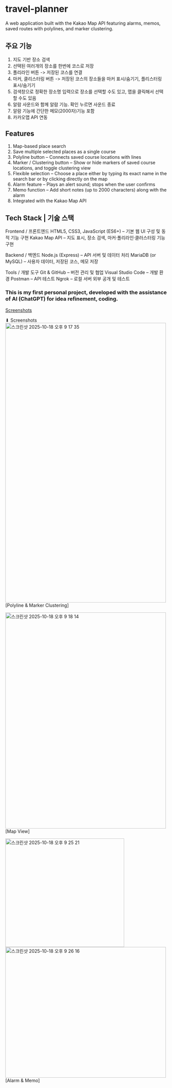# travel-planner
A web application built with the Kakao Map API featuring alarms, memos, saved routes with polylines, and marker clustering.

## 주요 기능
1. 지도 기반 장소 검색
2. 선택된 여러개의 장소를 한번에 코스로 저장
3. 폴리라인 버튼 -> 저장된 코스를 연결
4. 마커, 클리스터링 버튼 -> 저장된 코스의 장소들을 마커 표시/숨기기, 플리스터링 표시/숨기기
5. 검색창으로 정확한 장소명 입력으로 장소를 선택할 수도 있고, 맵을 클릭해서 선택할 수도 있음
6. 알람 사운드와 함께 알람 기능. 확인 누르면 사운드 종료
7. 알람 기능에 간단한 메모(2000자)기능 포함
8. 카카오맵 API 연동

## Features
1. Map-based place search
2. Save multiple selected places as a single course
3. Polyline button – Connects saved course locations with lines
4. Marker / Clustering button – Show or hide markers of saved course locations, and toggle clustering view
5. Flexible selection – Choose a place either by typing its exact name in the search bar or by clicking directly on the map
6. Alarm feature – Plays an alert sound; stops when the user confirms
7. Memo function – Add short notes (up to 2000 characters) along with the alarm
8. Integrated with the Kakao Map API


## Tech Stack | 기술 스택
Frontend / 프론트엔드
HTML5, CSS3, JavaScript (ES6+) – 기본 웹 UI 구성 및 동적 기능 구현
Kakao Map API – 지도 표시, 장소 검색, 마커·폴리라인·클러스터링 기능 구현

Backend / 백엔드
Node.js (Express) – API 서버 및 데이터 처리
MariaDB (or MySQL) – 사용자 데이터, 저장된 코스, 메모 저장

Tools / 개발 도구
Git & GitHub – 버전 관리 및 협업
Visual Studio Code – 개발 환경
Postman – API 테스트
Ngrok – 로컬 서버 외부 공개 및 테스트


### This is my first personal project, developed with the assistance of AI (ChatGPT) for idea refinement, coding.

[Screenshots](https://github.com/yunsuper/travel-planner/issues/1#issue-3528817535)


⬇︎ Screenshots
<img width="500" height="871" alt="스크린샷 2025-10-18 오후 9 17 35" src="https://github.com/user-attachments/assets/1a7e80d1-911c-4b2b-ab88-b39430c0f250" />
[Polyline & Marker Clustering]
</br></p>

<img width="500" height="673" alt="스크린샷 2025-10-18 오후 9 18 14" src="https://github.com/user-attachments/assets/e6b83cfa-336a-4a84-9ef0-570dd9d21098" />
[Map View]
</br></p>


<img width="370" height="338" alt="스크린샷 2025-10-18 오후 9 25 21" src="https://github.com/user-attachments/assets/88abdabe-3c64-470f-aff8-85621b29b7fd" />
</br>
<img width="500" height="407" alt="스크린샷 2025-10-18 오후 9 26 16" src="https://github.com/user-attachments/assets/d7094b24-3e7c-4aa7-9492-e9c31eaa52ad" />
</br>
[Alarm & Memo] </p>




